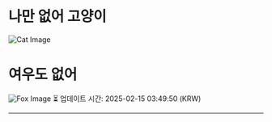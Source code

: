 
# 나만 없어 고양이

![Cat Image](https://cdn2.thecatapi.com/images/ave.jpg)

# 여우도 없어
![Fox Image](https://randomfox.ca/images/4.jpg)
⏳ 업데이트 시간: 2025-02-15 03:49:50 (KRW)

---

